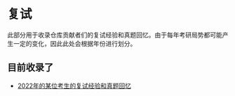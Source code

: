 # 复试

此部分用于收录仓库贡献者们的复试经验和真题回忆。由于每年考研局势都可能产生一定的变化，因此此处会根据年份进行划分。 



## 目前收录了

- [2022年的某位考生的复试经验和真题回忆](./2022考研)
